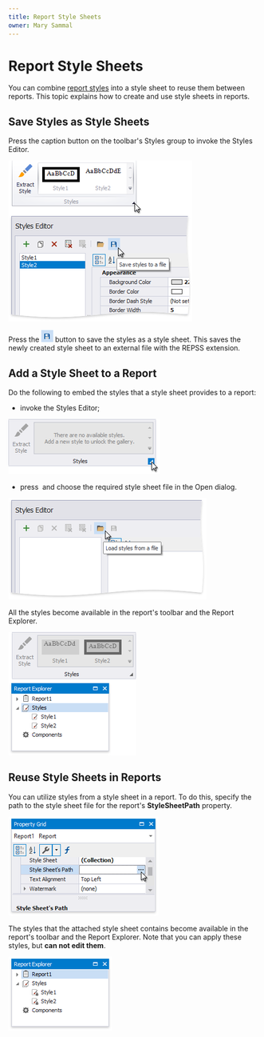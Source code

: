 ```yaml
---
title: Report Style Sheets
owner: Mary Sammal
---
```

# Report Style Sheets

You can combine [report styles](customize-appearance\report-visual-styles.md) into a style sheet to reuse them between reports. This topic explains how to create and use style sheets in reports.

## Save Styles as Style Sheets

Press the caption button on the toolbar's Styles group to invoke the Styles Editor.

![eurd-win-save-styles](../../../../images/eurd-win-save-styles.png)

Press the ![Save](../../../../images/eurd-win-save-button-styles-editor.png) button to save the styles as a style sheet. This saves the newly created style sheet to an external file with the REPSS extension.

## Add a Style Sheet to a Report

Do the following to embed the styles that a style sheet provides to a report:

- invoke the Styles Editor;

![eurd-win-invoke-styles-editor](../../../../images/eurd-win-invoke-styles-editor.png)

- press ![]() and choose the required style sheet file in the Open dialog.

![eurd-win-open-style-sheet](../../../../images/eurd-win-open-style-sheet.png)

All the styles become available in the report's toolbar and the Report Explorer.

![eurd-win-added-styles](../../../../images/eurd-win-added-styles.png)


## Reuse Style Sheets in Reports

You can utilize styles from a style sheet in a report. To do this, specify the path to the style sheet file for the report's **StyleSheetPath** property.

![eurd-win-stylesheetpath](../../../../images/eurd-win-stylesheetpath.png)

The styles that the attached style sheet contains become available in the report's toolbar and the Report Explorer. Note that you can apply these styles, but **can not edit them**.

![eurd-win-read-only-styles](../../../../images/eurd-win-read-only-styles.png)


